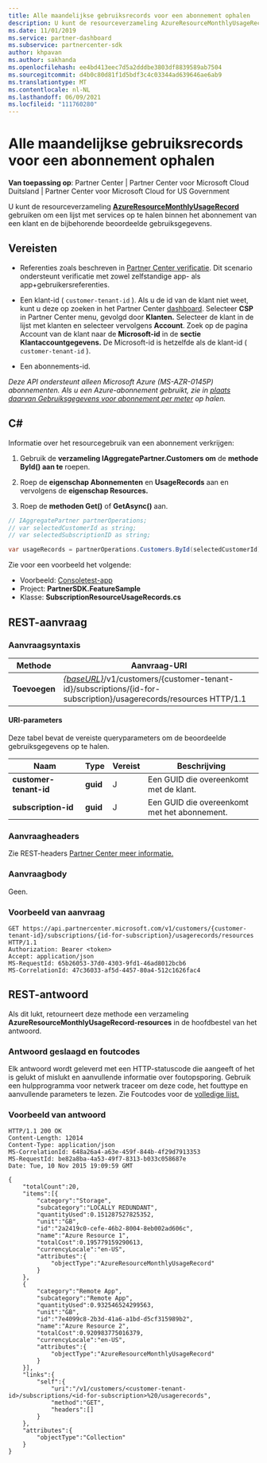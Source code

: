 ```yaml
---
title: Alle maandelijkse gebruiksrecords voor een abonnement ophalen
description: U kunt de resourceverzameling AzureResourceMonthlyUsageRecord gebruiken om een lijst met services op te halen binnen het abonnement van een klant en de bijbehorende beoordeelde gebruiksgegevens.
ms.date: 11/01/2019
ms.service: partner-dashboard
ms.subservice: partnercenter-sdk
author: khpavan
ms.author: sakhanda
ms.openlocfilehash: ee4bd413eec7d5a2dddbe3803df8839589ab7504
ms.sourcegitcommit: d4b0c80d81f1d5bdf3c4c03344ad639646ae6ab9
ms.translationtype: MT
ms.contentlocale: nl-NL
ms.lasthandoff: 06/09/2021
ms.locfileid: "111760280"
---
```

# <a name="get-all-monthly-usage-records-for-a-subscription"></a>Alle maandelijkse gebruiksrecords voor een abonnement ophalen

**Van toepassing op**: Partner Center | Partner Center voor Microsoft Cloud Duitsland | Partner Center voor Microsoft Cloud for US Government

U kunt de resourceverzameling [**AzureResourceMonthlyUsageRecord**](/dotnet/api/microsoft.store.partnercenter.models.usage.azureresourcemonthlyusagerecord) gebruiken om een lijst met services op te halen binnen het abonnement van een klant en de bijbehorende beoordeelde gebruiksgegevens.

## <a name="prerequisites"></a>Vereisten

- Referenties zoals beschreven in [Partner Center verificatie](partner-center-authentication.md). Dit scenario ondersteunt verificatie met zowel zelfstandige app- als app+gebruikersreferenties.

- Een klant-id ( `customer-tenant-id` ). Als u de id van de klant niet weet, kunt u deze op zoeken in het Partner Center [dashboard](https://partner.microsoft.com/dashboard). Selecteer **CSP** in Partner Center menu, gevolgd door **Klanten.** Selecteer de klant in de lijst met klanten en selecteer vervolgens **Account**. Zoek op de pagina Account van de klant naar de **Microsoft-id** in de **sectie Klantaccountgegevens.** De Microsoft-id is hetzelfde als de klant-id ( `customer-tenant-id` ).

- Een abonnements-id.

*Deze API ondersteunt alleen Microsoft Azure (MS-AZR-0145P) abonnementen. Als u een Azure-abonnement gebruikt, zie in [plaats daarvan Gebruiksgegevens voor abonnement per meter](get-a-customer-subscription-meter-usage-records.md) op halen.*

## <a name="c"></a>C\#

Informatie over het resourcegebruik van een abonnement verkrijgen:

1. Gebruik de **verzameling IAggregatePartner.Customers om** de **methode ById() aan te** roepen.

2. Roep de **eigenschap Abonnementen** en **UsageRecords** aan en vervolgens de **eigenschap Resources.**
3. Roep de **methoden Get()** of **GetAsync()** aan.

``` csharp
// IAggregatePartner partnerOperations;
// var selectedCustomerId as string;
// var selectedSubscriptionID as string;

var usageRecords = partnerOperations.Customers.ById(selectedCustomerId).Subscriptions.ById(selectedSubscriptionId).UsageRecords.Resources.Get();
```

Zie voor een voorbeeld het volgende:

- Voorbeeld: [Consoletest-app](console-test-app.md)
- Project: **PartnerSDK.FeatureSample**
- Klasse: **SubscriptionResourceUsageRecords.cs**

## <a name="rest-request"></a>REST-aanvraag

### <a name="request-syntax"></a>Aanvraagsyntaxis

| Methode  | Aanvraag-URI                                                                                                                                       |
|---------|---------------------------------------------------------------------------------------------------------------------------------------------------|
| **Toevoegen** | [*{baseURL}*](partner-center-rest-urls.md)/v1/customers/{customer-tenant-id}/subscriptions/{id-for-subscription}/usagerecords/resources HTTP/1.1 |

#### <a name="uri-parameters"></a>URI-parameters

Deze tabel bevat de vereiste queryparameters om de beoordeelde gebruiksgegevens op te halen.

| Naam                    | Type     | Vereist | Beschrijving                               |
|-------------------------|----------|----------|-------------------------------------------|
| **customer-tenant-id**  | **guid** | J        | Een GUID die overeenkomt met de klant.     |
| **subscription-id** | **guid** | J        | Een GUID die overeenkomt met het abonnement. |

### <a name="request-headers"></a>Aanvraagheaders

Zie REST-headers [Partner Center meer informatie.](headers.md)

### <a name="request-body"></a>Aanvraagbody

Geen.

### <a name="request-example"></a>Voorbeeld van aanvraag

```http
GET https://api.partnercenter.microsoft.com/v1/customers/{customer-tenant-id}/subscriptions/{id-for-subscription}/usagerecords/resources HTTP/1.1
Authorization: Bearer <token>
Accept: application/json
MS-RequestId: 65b26053-37d0-4303-9fd1-46ad8012bcb6
MS-CorrelationId: 47c36033-af5d-4457-80a4-512c1626fac4
```

## <a name="rest-response"></a>REST-antwoord

Als dit lukt, retourneert deze methode een verzameling **AzureResourceMonthlyUsageRecord-resources** in de hoofdbestel van het antwoord.

### <a name="response-success-and-error-codes"></a>Antwoord geslaagd en foutcodes

Elk antwoord wordt geleverd met een HTTP-statuscode die aangeeft of het is gelukt of mislukt en aanvullende informatie over foutopsporing. Gebruik een hulpprogramma voor netwerk traceer om deze code, het fouttype en aanvullende parameters te lezen. Zie Foutcodes voor de [volledige lijst.](error-codes.md)

### <a name="response-example"></a>Voorbeeld van antwoord

```http
HTTP/1.1 200 OK
Content-Length: 12014
Content-Type: application/json
MS-CorrelationId: 648a26a4-a63e-459f-844b-4f29d7913353
MS-RequestId: be82a8ba-4a53-49f7-8313-b033c058687e
Date: Tue, 10 Nov 2015 19:09:59 GMT

{
    "totalCount":20,
    "items":[{
        "category":"Storage",
        "subcategory":"LOCALLY REDUNDANT",
        "quantityUsed":0.151287527825352,
        "unit":"GB",
        "id":"2a2419c0-cefe-46b2-8004-8eb002ad606c",
        "name":"Azure Resource 1",
        "totalCost":0.195779159290613,
        "currencyLocale":"en-US",
        "attributes":{
            "objectType":"AzureResourceMonthlyUsageRecord"
        }
    },
    {
        "category":"Remote App",
        "subcategory":"Remote App",
        "quantityUsed":0.932546524299563,
        "unit":"GB",
        "id":"7e4099c8-2b3d-41a6-a1bd-d5cf315989b2",
        "name":"Azure Resource 2",
        "totalCost":0.920983775016379,
        "currencyLocale":"en-US",
        "attributes":{
            "objectType":"AzureResourceMonthlyUsageRecord"
        }
    }],
    "links":{
        "self":{
            "uri":"/v1/customers/<customer-tenant-id>/subscriptions/<id-for-subscription>%20/usagerecords",
            "method":"GET",
            "headers":[]
        }
    },
    "attributes":{
        "objectType":"Collection"
    }
}
```
